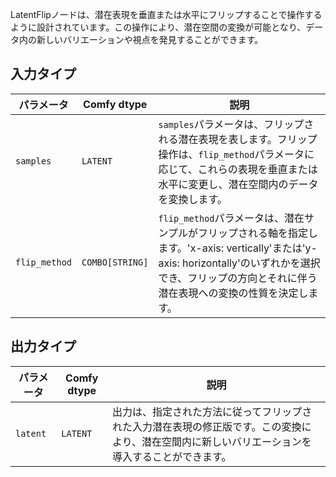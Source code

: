 
LatentFlipノードは、潜在表現を垂直または水平にフリップすることで操作するように設計されています。この操作により、潜在空間の変換が可能となり、データ内の新しいバリエーションや視点を発見することができます。

## 入力タイプ

| パラメータ     | Comfy dtype  | 説明 |
|---------------|--------------|-------------|
| `samples`     | `LATENT`     | `samples`パラメータは、フリップされる潜在表現を表します。フリップ操作は、`flip_method`パラメータに応じて、これらの表現を垂直または水平に変更し、潜在空間内のデータを変換します。 |
| `flip_method` | `COMBO[STRING]` | `flip_method`パラメータは、潜在サンプルがフリップされる軸を指定します。'x-axis: vertically'または'y-axis: horizontally'のいずれかを選択でき、フリップの方向とそれに伴う潜在表現への変換の性質を決定します。 |

## 出力タイプ

| パラメータ | Comfy dtype | 説明 |
|-----------|-------------|-------------|
| `latent`  | `LATENT`    | 出力は、指定された方法に従ってフリップされた入力潜在表現の修正版です。この変換により、潜在空間内に新しいバリエーションを導入することができます。 |